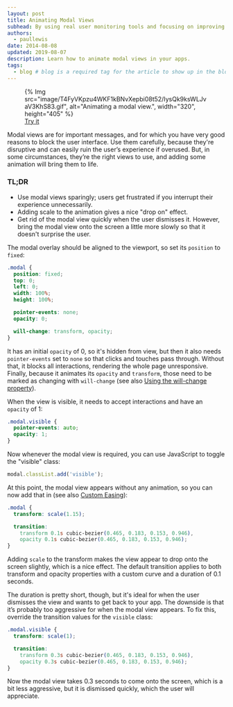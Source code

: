 ```yaml
---
layout: post
title: Animating Modal Views
subhead: By using real user monitoring tools and focusing on improving Core Web Vitals in refactoring their app, they also improved CLS by 72%, as well as application responsiveness.
authors:
  - paullewis
date: 2014-08-08
updated: 2019-08-07
description: Learn how to animate modal views in your apps.
tags:
  - blog # blog is a required tag for the article to show up in the blog.
---
```


  <figure>
    {% Img src="image/T4FyVKpzu4WKF1kBNvXepbi08t52/IysQk9ksWLJvaV3KhS83.gif", alt="Animating a modal view.", width="320", height="405" %}
    <figcaption>
      <a href="https://googlesamples.github.io/web-fundamentals/fundamentals/design-and-ux/animations/modal-view-animation.html" target="_blank" class="external">Try it</a>
    </figcaption>
  </figure>

Modal views are for important messages, and for which you have very good reasons to block the user interface. Use them carefully, because they're disruptive and can easily ruin the user’s experience if overused. But, in some circumstances, they’re the right views to use, and adding some animation will bring them to life.

### TL;DR 
* Use modal views sparingly; users get frustrated if you interrupt their experience unnecessarily.
* Adding scale to the animation gives a nice "drop on" effect.
* Get rid of the modal view quickly when the user dismisses it. However, bring the modal view onto the screen a little more slowly so that it doesn't surprise the user.


The modal overlay should be aligned to the viewport, so set its `position` to `fixed`:

```css
.modal {
  position: fixed;
  top: 0;
  left: 0;
  width: 100%;
  height: 100%;

  pointer-events: none;
  opacity: 0;

  will-change: transform, opacity;
}
```

It has an initial `opacity` of 0, so it's hidden from view, but then it also needs `pointer-events` set to `none` so that clicks and touches pass through. Without that, it blocks all interactions, rendering the whole page unresponsive. Finally, because it animates its `opacity` and `transform`, those need to be marked as changing with `will-change` (see also [Using the will-change property](https://developers.google.com/web/fundamentals/design-and-ux/animations/animations-and-performance#using-the-will-change-property)).

When the view is visible, it needs to accept interactions and have an `opacity` of 1:

```css
.modal.visible {
  pointer-events: auto;
  opacity: 1;
}
```

Now whenever the modal view is required, you can use JavaScript to toggle the "visible" class:

```js
modal.classList.add('visible');
```    

At this point, the modal view appears without any animation, so you can now add that in
(see also [Custom Easing](https://developers.google.com/web/fundamentals/design-and-ux/animations/custom-easing)):

```css
.modal {
  transform: scale(1.15);

  transition:
    transform 0.1s cubic-bezier(0.465, 0.183, 0.153, 0.946),
    opacity 0.1s cubic-bezier(0.465, 0.183, 0.153, 0.946);
}
```

Adding `scale` to the transform makes the view appear to drop onto the screen slightly, which is a nice effect. The default transition applies to both transform and opacity properties with a custom curve and a duration of 0.1 seconds.

The duration is pretty short, though, but it's ideal for when the user dismisses the view and wants to get back to your app. The downside is that it’s probably too aggressive for when the modal view appears. To fix this, override the transition values for the `visible` class:

```css
.modal.visible {
  transform: scale(1);

  transition:
    transform 0.3s cubic-bezier(0.465, 0.183, 0.153, 0.946),
    opacity 0.3s cubic-bezier(0.465, 0.183, 0.153, 0.946);
}
```

Now the modal view takes 0.3 seconds to come onto the screen, which is a bit less aggressive, but it is dismissed quickly, which the user will appreciate.

